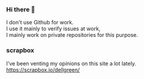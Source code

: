 ### Hi there 👋

I don't use Github for work.  
I use it mainly to verify issues at work,  
I mainly work on private repositories for this purpose.  

### scrapbox
I've been venting my opinions on this site a lot lately. 
https://scrapbox.io/dellgreen/
